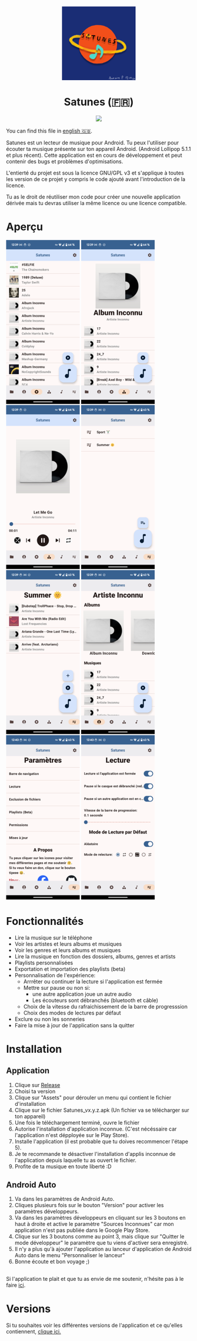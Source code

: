 <p align="center">
  <img src="fastlane/metadata/android/en-US/images/Satunes_Logo.png" width="200">
</p>

<h1 align="center">Satunes (🇫🇷)</h1>
<p align="center">
  <a href="https://github.com/antoinepirlot/Satunes/releases/latest">
  <img src="https://img.shields.io/github/release/antoinepirlot/Satunes.svg?logo=github">
  </a>
</p>

You can find this file in [english 🇬🇧](README-EN.md).

Satunes est un lecteur de musique pour Android. 
Tu peux l'utiliser pour écouter ta musique présente sur ton appareil Android. (Android Lollipop 5.1.1 et plus récent).
Cette application est en cours de développement et peut contenir des bugs et problèmes d'optimisations.

L'entierté du projet est sous la licence GNU/GPL v3 et s'applique à toutes les version de ce projet y compris le code ajouté avant l'introduction de la licence.

Tu as le droit de réutiliser mon code pour créer une nouvelle application dérivée mais tu devras utiliser la même licence ou une licence compatible.

# Aperçu

<p>
  <img src="fastlane/metadata/android/en-US/images/1.png" width = "200">
  <img src="fastlane/metadata/android/en-US/images/2.png" width = "200">

  <img src="fastlane/metadata/android/en-US/images/3.png" width = "200">

  <img src="fastlane/metadata/android/en-US/images/4.png" width = "200">
  <img src="fastlane/metadata/android/en-US/images/5.png" width = "200">

  <img src="fastlane/metadata/android/en-US/images/6.png" width = "200">

  <img src="fastlane/metadata/android/en-US/images/7.png" width = "200">
  <img src="fastlane/metadata/android/en-US/images/8.png" width = "200">
</p>

# Fonctionnalités

* Lire la musique sur le téléphone
* Voir les artistes et leurs albums et musiques
* Voir les genres et leurs albums et musiques
* Lire la musique en fonction des dossiers, albums, genres et artists
* Playlists personnalisées
* Exportation et importation des playlists (beta)
* Personnalisation de l'expérience:
  * Arrrêter ou continuer la lecture si l'application est fermée
  * Mettre sur pause ou non si:
    * une autre application joue un autre audio
    * Les écouteurs sont débranchés (bluetooth et câble)
  * Choix de la vitesse du rafraichissement de la barre de progresssion
  * Choix des modes de lectures par défaut
* Exclure ou non les sonneries
* Faire la mise à jour de l'application sans la quitter

# Installation

## Application

1) Clique sur [Release](https://github.com/antoinepirlot/MP3-Player/releases)
2) Choisi ta version
3) Clique sur "Assets" pour dérouler un menu qui contient le fichier d'installation
4) Clique sur le fichier Satunes_vx.y.z.apk (Un fichier va se télécharger sur ton appareil)
5) Une fois le téléchargement terminé, ouvre le fichier
6) Autorise l'installation d'application inconnue. (C'est nécéssaire car l'application n'est dépployée sur le Play Store).
7) Installe l'application (il est probable que tu doives recommencer l'étape 5).
8) Je te recommande te désactiver l'installation d'applis inconnue de l'application depuis laquelle tu as ouvert le fichier.
9) Profite de ta musique en toute liberté :D

## Android Auto

1) Va dans les paramètres de Android Auto.
2) Cliques plusieurs fois sur le bouton "Version" pour activer les paramètres développeurs.
3) Va dans les paramètres développeurs en cliquant sur les 3 boutons en haut à droite et active le paramètre "Sources Inconnues" car mon application n'est pas publiée dans le Google Play Store.
4) Clique sur les 3 boutons comme au point 3, mais clique sur "Quitter le mode développeur" le paramètre que tu viens d'activer sera enregistré.
5) Il n'y a plus qu'à ajouter l'application au lanceur d'application de Android Auto dans le menu "Personnaliser le lanceur"
6) Bonne écoute et bon voyage ;)

##

Si l'application te plait et que tu as envie de me soutenir, n'hésite pas à le faire [ici](https://fr.tipeee.com/antoinepirlot).

# Versions
Si tu souhaites voir les différentes versions de l'application et ce qu'elles contiennent, [clique ici.](RELEASES_FR.md)
